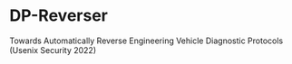 # DP-Reverser
Towards Automatically Reverse Engineering Vehicle Diagnostic Protocols (Usenix Security 2022)

